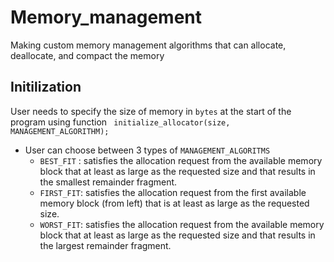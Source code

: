 # Memory_management
Making custom memory management algorithms that can allocate, deallocate, and compact the memory

## Initilization 
User needs to specify the size of memory in `bytes` at the start of the program using function ``` initialize_allocator(size, MANAGEMENT_ALGORITHM);```
* User can choose between 3 types of `MANAGEMENT_ALGORITMS`
    * `BEST_FIT` : satisfies the allocation request from the available memory block that at least as large as the requested size and that results in the smallest remainder fragment.
    * `FIRST_FIT`: satisfies the allocation request from the first available memory block (from left) that is at least as large as the requested size.
    * `WORST_FIT`: satisfies the allocation request from the available memory block that at least as large as the requested size and that results in the largest remainder fragment.

##


